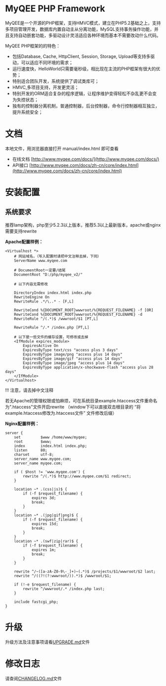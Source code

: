 MyQEE PHP Framework
====
MyQEE是一个开源的PHP框架，支持HMVC模式，建立在PHP5.2基础之上，支持多项目管理开发，数据库内置自动主从分离功能，MySQL支持事务操作功能，并且支持自动嵌套功能，多驱动设计灵活适应各种环境而基本不需要改动什么代码。

MyQEE PHP框架的的特色：

* 包括Database, Cache, HttpClient, Session, Storage, Upload等支持多驱动，可以适应不同环境的需求；
* 运行速度快，HelloWorld只需要毫秒级，相比现在主流的PHP框架有很大的优势；
* 特别适合团队开发，系统提供了调试类库可；
* HMVC,多项目支持，开发更灵活；
* 特别开发的ORM适合复杂的程序逻辑，让程序维护变得轻松不杂乱更不会变为失控状态；
* 独有的控制器分离机制，普通控制器，后台控制器，命令行控制器相互独立，提升系统安全；


文档
====
本地文件，用浏览器直接打开 manual/index.html 即可查看

* 在线文档 [http://www.myqee.com/docs/](http://www.myqee.com/docs/)
* API接口 [http://www.myqee.com/docs/zh-cn/core/index.html](http://www.myqee.com/docs/zh-cn/core/index.html)


安装配置
====
系统要求
----
推荐lamp架构，php至少5.2.3以上版本，推荐5.3以上最新版本，apache或nginx需要支持rewrite

**Apache配置样例：**
	
	<Virtualhost *>
	    # 网站域名，（写入配置时请把中文注释去掉，下同）
		ServerName www.myqee.com
		
		# DocumentRoot一定要/结尾
		DocumentRoot "D:/php/myqee_v2/"
		
	    # 以下内容无需修改
	    
		DirectoryIndex index.html index.php
		RewriteEngine On
		RewriteRule .*/\..* - [F,L]
		
	    RewriteCond %{DOCUMENT_ROOT}wwwroot/%{REQUEST_FILENAME} -f [OR]
	    RewriteCond %{DOCUMENT_ROOT}wwwroot/%{REQUEST_FILENAME} -d
	    RewriteRule ^/(.*)$ /wwwroot/$1 [PT,L]
	
	    RewriteRule ^/.* /index.php [PT,L]
	    
	    # 以下是一些文件的缓存设置，可修改或去掉
	    <IfModule expires_module>
	    	ExpiresActive On
	    	ExpiresByType text/css "access plus 3 days"
	    	ExpiresByType image/png "access plus 14 days"
	    	ExpiresByType image/gif "access plus 14 days"
	    	ExpiresByType image/jpeg "access plus 14 days"
	    	ExpiresByType application/x-shockwave-flash "access plus 28 days"
		</IfModule>
	</Virtualhost>
 
!!! 注意，请去掉中文注释 

若无Apache的管理权限或怕麻烦，可在系统目录example.htaccess文件重命名为".htaccess"文件开启rewrite
（window下可以直接双击根目录的 “将example.htaccess修改为.htaccess文件” 文件修改后缀）


**Nginx配置样例：**
	
	server {
	    set         $www /home/www/myqee;
	    root        $www;
	    index       index.html index.php;
	    listen      80;
	    charset     utf-8;
	    server_name www.myqee.com;
	    server_name myqee.com;
	    
	    if ( $host != 'www.myqee.com') {
	        rewrite ^/(.*)$ http://www.myqee.com/$1 redirect;
	    }
	
	    location ~* .(css|js)$ {
	        if (-f $request_filename) {
	            expires 3d;
	            break;
	        }
	    }
	    location ~* .(jpg|gif|png)$ {
	        if (-f $request_filename) {
	            expires 15d;
	            break;
	        }
	    }
	    location ~* .(swf|zip|rar)$ {
	        if (-f $request_filename) {
	            expires 1m;
	            break;
	        }
	    }
	
	    rewrite ^/~([a-zA-Z0-9\-_]+)~(.*)$ /projects/$1/wwwroot/$2 last;
	    rewrite ^/((?!(?:wwwroot/)).*)$ /wwwroot/$1;
	
	    if (!-e $request_filename) {
	        rewrite ^/wwwroot/.* /index.php last;
	    }
	
	    include fastcgi_php;
	}
	




升级
====
升级方法及注意事项请看[UPGRADE.md](upgrade.html)文件


修改日志
====
请查阅[CHANGELOG.md](changelog.html)文件